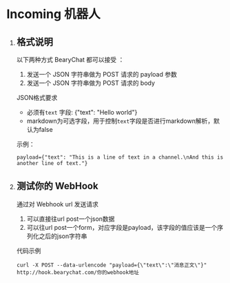 # Incoming 机器人

1.  ## 格式说明
    以下两种方式 BearyChat 都可以接受 ：
    1. 发送一个 JSON 字符串做为 POST 请求的 payload 参数
    2. 发送一个 JSON 字符串做为 POST 请求的 body

    JSON格式要求
    * 必须有`text` 字段: {"text": "Hello world"}
    * markdown为可选字段，用于控制`text`字段是否进行markdown解析，默认为false

    示例：

    `payload={"text": "This is a line of text in a channel.\nAnd this is another line of text."}`


2.  ## 测试你的 WebHook

    通过对 Webhook url 发送请求
    1. 可以直接往url post一个json数据
    2. 可以往url post一个form，对应字段是payload，该字段的值应该是一个序列化之后的json字符串

    代码示例

    ```curl -X POST --data-urlencode "payload={\"text\":\"消息正文\"}" http://hook.bearychat.com/你的webhook地址 ```


